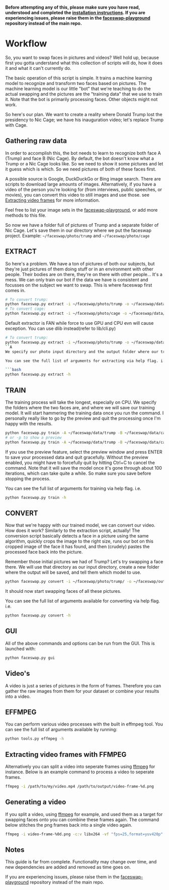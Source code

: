 **Before attempting any of this, please make sure you have read, understood and completed the [installation instructions](../master/INSTALL.md). If you are experiencing issues, please raise them in the [faceswap-playground](https://github.com/deepfakes/faceswap-playground) repository instead of the main repo.**

# Workflow
So, you want to swap faces in pictures and videos? Well hold up, because first you gotta understand what this collection of scripts will do, how it does it and what it can't currently do.

The basic operation of this script is simple. It trains a machine learning model to recognize and transform two faces based on pictures. The machine learning model is our little "bot" that we're teaching to do the actual swapping and the pictures are the "training data" that we use to train it. Note that the bot is primarily processing faces. Other objects might not work.

So here's our plan. We want to create a reality where Donald Trump lost the presidency to Nic Cage; we have his inauguration video; let's replace Trump with Cage.

## Gathering raw data
In order to accomplish this, the bot needs to learn to recognize both face A (Trump) and face B (Nic Cage). By default, the bot doesn't know what a Trump or a Nic Cage looks like. So we need to show it some pictures and let it guess which is which. So we need pictures of both of these faces first.

A possible source is Google, DuckDuckGo or Bing image search. There are scripts to download large amounts of images. Alternatively, if you have a video of the person you're looking for (from interviews, public speeches, or movies), you can convert this video to still images and use those. see [Extracting video frames](#Extracting_video_frames) for more information.

Feel free to list your image sets in the [faceswap-playground](https://github.com/deepfakes/faceswap-playground), or add more methods to this file.

So now we have a folder full of pictures of Trump and a separate folder of Nic Cage. Let's save them in our directory where we put the faceswap project. Example: `~/faceswap/photo/trump` and `~/faceswap/photo/cage`

## EXTRACT
So here's a problem. We have a ton of pictures of both our subjects, but they're just pictures of them doing stuff or in an environment with other people. Their bodies are on there, they're on there with other people... It's a mess. We can only train our bot if the data we have is consistent and focusses on the subject we want to swap. This is where faceswap first comes in.

```bash
# To convert trump:
python faceswap.py extract -i ~/faceswap/photo/trump -o ~/faceswap/data/trump
# To convert cage:
python faceswap.py extract -i ~/faceswap/photo/cage -o ~/faceswap/data/cage
```
Default extractor is FAN while force to use GPU and CPU evn will cause exception. You can use dlib instead(refer to lib/cli.py)
```bash
# To convert trump:
python faceswap.py extract -i ~/faceswap/photo/trump -o ~/faceswap/data/trump --aligner dlib
``A
We specify our photo input directory and the output folder where our training data will be saved. The script will then try its best to recognize face landmarks, crop the image to that size, and save it to the output folder. Note: this script will make grabbing test data much easier, but it is not perfect. It will (incorrectly) detect multiple faces in some photos and does not recognize if the face is the person who we want to swap. Therefore: **Always check your training data before you start training.** The training data will influence how good your model will be at swapping.

You can see the full list of arguments for extracting via help flag. i.e.

```bash
python faceswap.py extract -h
```

## TRAIN
The training process will take the longest, especially on CPU. We specify the folders where the two faces are, and where we will save our training model. It will start hammering the training data once you run the command. I personally really like to go by the preview and quit the processing once I'm happy with the results.

```bash
python faceswap.py train -A ~/faceswap/data/trump -B ~/faceswap/data/cage -m ~/faceswap/models/
# or -p to show a preview
python faceswap.py train -A ~/faceswap/data/trump -B ~/faceswap/data/cage -m ~/faceswap/models/ -p 
```

If you use the preview feature, select the preview window and press ENTER to save your processed data and quit gracefully. Without the preview enabled, you might have to forcefully quit by hitting Ctrl+C to cancel the command. Note that it will save the model once it's gone through about 100 iterations, which can take quite a while. So make sure you save before stopping the process.

You can see the full list of arguments for training via help flag. i.e.

```bash
python faceswap.py train -h
```

## CONVERT
Now that we're happy with our trained model, we can convert our video. How does it work? Similarly to the extraction script, actually! The conversion script basically detects a face in a picture using the same algorithm, quickly crops the image to the right size, runs our bot on this cropped image of the face it has found, and then (crudely) pastes the processed face back into the picture.

Remember those initial pictures we had of Trump? Let's try swapping a face there. We will use that directory as our input directory, create a new folder where the output will be saved, and tell them which model to use.

```bash
python faceswap.py convert -i ~/faceswap/photo/trump/ -o ~/faceswap/output/ -m ~/faceswap/models/
```

It should now start swapping faces of all these pictures.

You can see the full list of arguments available for converting via help flag. i.e.

```bash
python faceswap.py convert -h
```

## GUI
All of the above commands and options can be run from the GUI. This is launched with:
```bash
python faceswap.py gui
```



## Video's
A video is just a series of pictures in the form of frames. Therefore you can gather the raw images from them for your dataset or combine your results into a video.

## EFFMPEG
You can perform various video processes with the built in effmpeg tool. You can see the full list of arguments available by running:
```bash
python tools.py effmpeg -h
```

## Extracting video frames with FFMPEG
Alternatively you can split a video into seperate frames using [ffmpeg](https://www.ffmpeg.org) for instance. Below is an example command to process a video to seperate frames.

```bash
ffmpeg -i /path/to/my/video.mp4 /path/to/output/video-frame-%d.png
```

## Generating a video
If you split a video, using [ffmpeg](https://www.ffmpeg.org) for example, and used them as a target for swapping faces onto you can combine these frames again. The command below stitches the png frames back into a single video again.

```bash
ffmpeg -i video-frame-%0d.png -c:v libx264 -vf "fps=25,format=yuv420p" out.mp4
```

## Notes
This guide is far from complete. Functionality may change over time, and new dependencies are added and removed as time goes on. 

If you are experiencing issues, please raise them in the [faceswap-playground](https://github.com/deepfakes/faceswap-playground) repository instead of the main repo.

